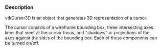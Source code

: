 ### Description

vtkCursor3D is an object that generates 3D representation of a cursor. 

The cursor consists of a wireframe bounding box, three intersecting axes lines that meet at the cursor focus, and "shadows" or projections of the axes against the sides of the bounding box. Each of these components can be turned on/off.
